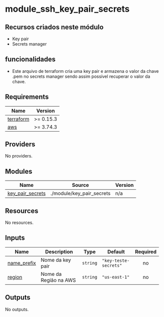 # module_ssh_key_pair_secrets

## Recursos criados neste módulo
 * Key pair
 * Secrets manager

## funcionalidades
 - Este arquivo de terraform cria uma key pair e armazena o valor da chave .pem no secrets manager sendo assim possível recuperar o valor da chave.

 
## Requirements

| Name | Version |
|------|---------|
| <a name="requirement_terraform"></a> [terraform](#requirement\_terraform) | >= 0.15.3 |
| <a name="requirement_aws"></a> [aws](#requirement\_aws) | >= 3.74.3 |

## Providers

No providers.

## Modules

| Name | Source | Version |
|------|--------|---------|
| <a name="module_key_pair_secrets"></a> [key\_pair\_secrets](#module\_key\_pair\_secrets) | ./module/key_pair_secrets | n/a |

## Resources

No resources.

## Inputs

| Name | Description | Type | Default | Required |
|------|-------------|------|---------|:--------:|
| <a name="input_name_prefix"></a> [name\_prefix](#input\_name\_prefix) | Nome da key pair | `string` | `"key-teste-secrets"` | no |
| <a name="input_region"></a> [region](#input\_region) | Nome da Região na AWS | `string` | `"us-east-1"` | no |

## Outputs

No outputs.
